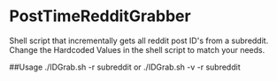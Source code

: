 # PostTimeRedditGrabber
Shell script that incrementally gets all reddit post ID's from a subreddit.
Change the Hardcoded Values in the shell script to match your needs.

##Usage
./IDGrab.sh -r subreddit
or
./IDGrab.sh -v -r subreddit
